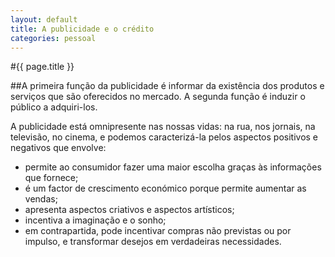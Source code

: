 ```yaml
---
layout: default
title: A publicidade e o crédito
categories: pessoal
---
```


#{{ page.title }}

##A primeira função da publicidade é informar da existência dos produtos e serviços que são oferecidos no mercado. A segunda função é induzir o público a adquiri-los.

A publicidade está omnipresente nas nossas vidas: na rua, nos jornais, na televisão, no cinema, e podemos caracterizá-la pelos aspectos positivos e negativos que envolve:

* permite  ao consumidor fazer uma maior escolha graças às informações que fornece;
* é um factor  de crescimento económico porque permite aumentar as vendas;
* apresenta  aspectos criativos e aspectos artísticos;
* incentiva  a imaginação e o sonho;
* em  contrapartida, pode incentivar compras não previstas ou por impulso, e  transformar desejos em verdadeiras necessidades.